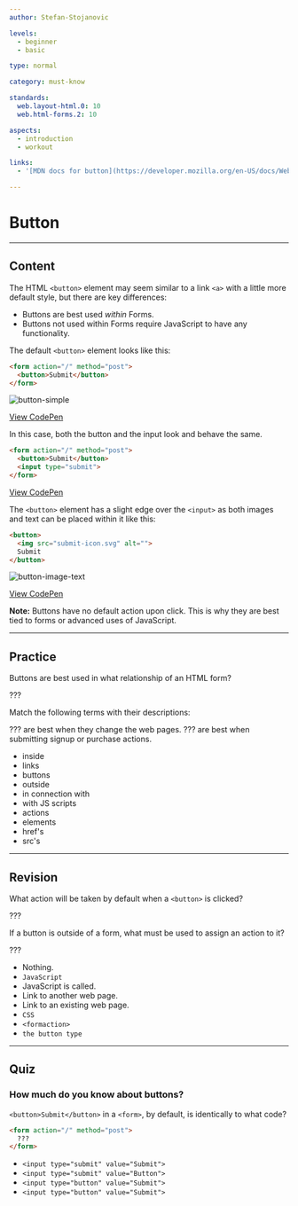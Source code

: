```yaml
---
author: Stefan-Stojanovic

levels:
  - beginner
  - basic

type: normal

category: must-know

standards:
  web.layout-html.0: 10
  web.html-forms.2: 10

aspects:
  - introduction
  - workout

links:
  - '[MDN docs for button](https://developer.mozilla.org/en-US/docs/Web/HTML/Element/button){website}'

---
```

# Button
---
## Content

The HTML `<button>` element may seem similar to a link `<a>` with a little more default style, but there are key differences:

* Buttons are best used *within* Forms.
* Buttons not used within Forms require JavaScript to have any functionality.

The default `<button>` element looks like this:

```html
<form action="/" method="post">
  <button>Submit</button>
</form>
```

![button-simple](%3Csvg%20xmlns%3D%22http%3A%2F%2Fwww.w3.org%2F2000%2Fsvg%22%20width%3D%22320%22%20height%3D%2257%22%3E%3Cg%20fill%3D%22none%22%20fill-rule%3D%22evenodd%22%3E%3Crect%20width%3D%22320%22%20height%3D%2257%22%20fill%3D%22%23FFF%22%20rx%3D%229%22%2F%3E%3Ctext%20fill%3D%22%23000%22%20font-family%3D%22ArialMT%2C%20Arial%22%20font-size%3D%2211.5%22%3E%3Ctspan%20x%3D%2227%22%20y%3D%2232%22%3ESubmit%20%3C%2Ftspan%3E%3C%2Ftext%3E%3Crect%20width%3D%2250%22%20height%3D%2217%22%20x%3D%2219%22%20y%3D%2220%22%20stroke%3D%22%23D9D9D9%22%20rx%3D%224%22%2F%3E%3C%2Fg%3E%3C%2Fsvg%3E)

[View CodePen](https://codepen.io/enkidevs/pen/dKQxjM)

In this case, both the button and the input look and behave the same.

```html
<form action="/" method="post">
  <button>Submit</button>
  <input type="submit">
</form>
```

[View CodePen](https://codepen.io/enkidevs/pen/rryRQp)

The `<button>` element has a slight edge over the `<input>` as both images and text can be placed within it like this:

```html
<button>
  <img src="submit-icon.svg" alt="">
  Submit
</button>
```

![button-image-text](%3Csvg%20xmlns%3D%22http%3A%2F%2Fwww.w3.org%2F2000%2Fsvg%22%20width%3D%22320%22%20height%3D%2277%22%3E%3Cdefs%3E%3ClinearGradient%20id%3D%22a%22%20x1%3D%2250%25%22%20x2%3D%2250%25%22%20y1%3D%225.66906%25%22%20y2%3D%2296.75984%25%22%3E%3Cstop%20offset%3D%220%25%22%20stop-color%3D%22%23E3E3E3%22%2F%3E%3Cstop%20offset%3D%22100%25%22%20stop-color%3D%22%23F7F7F7%22%2F%3E%3C%2FlinearGradient%3E%3C%2Fdefs%3E%3Cg%20fill%3D%22none%22%20fill-rule%3D%22evenodd%22%3E%3Crect%20width%3D%22320%22%20height%3D%2277%22%20fill%3D%22%23FFF%22%20rx%3D%229%22%2F%3E%3Cpath%20fill%3D%22url%28%23a%29%22%20stroke%3D%22%23AFAFAF%22%20d%3D%22M24%2020h66c2.20914%200%204%201.79086%204%204v29c0%202.20914-1.79086%204-4%204H24c-2.20914%200-4-1.79086-4-4V24c0-2.20914%201.79086-4%204-4z%22%2F%3E%3Ctext%20fill%3D%22%23000%22%20font-family%3D%22ArialMT%2C%20Arial%22%20font-size%3D%2211.5%22%3E%3Ctspan%20x%3D%2260%22%20y%3D%2252%22%3ESend%20%3C%2Ftspan%3E%3C%2Ftext%3E%3Cpath%20fill%3D%22%23000%22%20fill-rule%3D%22nonzero%22%20d%3D%22M42%2022L27%2033.25V52h30V33.25L42%2022zm5.625%2016.88783L42%2043.30803l-5.625-4.4202V33.25h11.25v5.63783zm-10.52584%202.95348L28.875%2048.8909V35.37953l8.22416%206.46178zM42%2045.69203l3.39844-2.66965%208.2855%207.10262H30.31606l8.28645-7.10268L42%2045.69203zm13.125-10.3125V48.8909l-8.22328-7.0496%208.22328-6.46177zm-.77637-1.77428L49.5%2037.41566V31.375h-15v6.03879l-4.84863-3.8086L42%2024.34376l12.34863%209.2615zM45.75%2036.0625h-7.5v-.9375h7.5v.9375zm0%201.875h-7.5V37h7.5v.9375zm0%201.875h-7.5v-.9375h7.5v.9375z%22%2F%3E%3C%2Fg%3E%3C%2Fsvg%3E)

[View CodePen](https://codepen.io/enkidevs/pen/VdqZdQ)

**Note:** Buttons have no default action upon click. This is why they are best tied to forms or advanced uses of JavaScript.

---
## Practice

Buttons are best used in what relationship of an HTML form?

???

Match the following terms with their descriptions:


??? are best when they change the web pages.
??? are best when submitting signup or purchase actions.

* inside
* links
* buttons
* outside
* in connection with
* with JS scripts
* actions
* elements
* href's
* src's

---
## Revision

What action will be taken by default when a `<button>` is clicked?

???

If a button is outside of a form, what must be used to assign an action to it?

???

* Nothing.
* `JavaScript`
* JavaScript is called.
* Link to another web page.
* Link to an existing web page.
* `CSS`
* `<formaction>`
* `the button type`


---
## Quiz

### How much do you know about buttons?

`<button>Submit</button>` in a `<form>`, by default, is identically to what code?

```html
<form action="/" method="post">
  ???
</form>
```

* `<input type="submit" value="Submit">`
* `<input type="submit" value="Button">`
* `<input type="button" value="Submit">`
* `<input type="button" value="Submit">`
